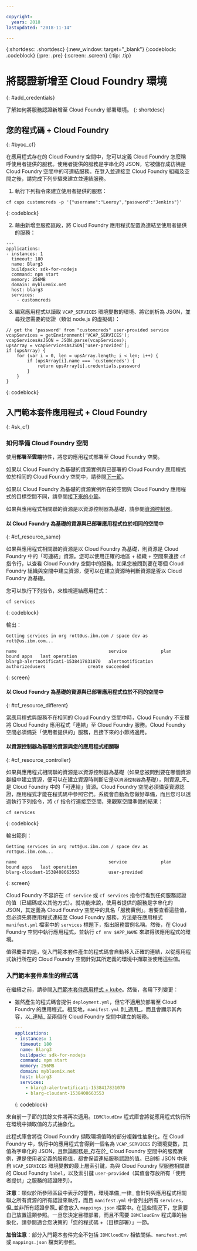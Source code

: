 ```yaml
---

copyright:
  years: 2018
lastupdated: "2018-11-14"

---
```


{:shortdesc: .shortdesc}
{:new_window: target="_blank"}
{:codeblock: .codeblock}
{:pre: .pre}
{:screen: .screen}
{:tip: .tip}

# 將認證新增至 Cloud Foundry 環境
{: #add_credentials}

了解如何將服務認證新增至 Cloud Foundry 部署環境。
{: shortdesc}

## 您的程式碼 + Cloud Foundry
{: #byoc_cf}

在應用程式存在的 Cloud Foundry 空間中，您可以定義 Cloud Foundry 怎麼稱呼使用者提供的服務。使用者提供的服務是字串化的 JSON，它被儲存成彷彿是 Cloud Foundry 空間中的可連結服務。在登入並連接至 Cloud Foundry 組織及空間之後，請完成下列步驟來建立並連結服務。

1. 執行下列指令來建立使用者提供的服務：
  ```console
  cf cups customcreds -p '{"username":"Leeroy","password":"Jenkins"}'
  ```
  {: codeblock}

2. 藉由新增至服務區段，將 Cloud Foundry 應用程式配置為連結至使用者提供的服務：
  ```
  ---
  applications:
  - instances: 1
    timeout: 180
    name: Blarg3
    buildpack: sdk-for-nodejs
    command: npm start
    memory: 256MB
    domain: mybluemix.net
    host: blarg3
    services:
      - customcreds
  ```

3. 編寫應用程式以讀取 `VCAP_SERVICES` 環境變數的環境、將它剖析為 JSON，並尋找您需要的認證（類似 node.js 的虛擬碼）：
  ```
  // get the 'password' from "customcreds" user-provided service
  vcapServices = getEnvironment('VCAP_SERVICES');
  vcapServicesAsJSON = JSON.parse(vcapServices);
  upsArray = vcapServicesAsJSON['user-provided'];
  if (upsArray) {
      for (var i = 0, len = upsArray.length; i < len; i++) {
          if (upsArray[i].name === 'customcreds') {
              return upsArray[i].credentials.password
          }
      }
  }
  ```
{: codeblock}


## 入門範本套件應用程式 + Cloud Foundry
{: #sk_cf}

### 如何準備 Cloud Foundry 空間

使用**部署至雲端**特性，將您的應用程式部署至 Cloud Foundry 空間。

如果以 Cloud Foundry 為基礎的資源實例與已部署的 Cloud Foundry 應用程式位於相同的 Cloud Foundry 空間中，請參閱[下一節](#cf_resource_same)。

如果以 Cloud Foundry 為基礎的資源實例所在的空間與 Cloud Foundry 應用程式的目標空間不同，請參閱[接下來的小節](#cf_resource_different)。

如果與應用程式相關聯的資源是以資源控制器為基礎，請參閱[資源控制器](#cf_resource_controller)。

#### 以 Cloud Foundry 為基礎的資源與已部署應用程式位於相同的空間中
{: #cf_resource_same}

如果與應用程式相關聯的資源是以 Cloud Foundry 為基礎，則資源是 Cloud Foundry 中的「可連結」資源。您可以使用正確的地區 + 組織 + 空間來連接 `cf` 指令行，以查看 Cloud Foundry 空間中的服務。如果您被問到要在哪個 Cloud Foundry 組織與空間中建立資源，便可以在建立資源時判斷資源是否以 Cloud Foundry 為基礎。

您可以執行下列指令，來檢視連結應用程式：
```console
cf services
```
{: codeblock}

輸出：
```
Getting services in org rott@us.ibm.com / space dev as rott@us.ibm.com...

name                                   service             plan              bound apps   last operation
blarg3-alertnotificati-1538417831070   alertnotification   authorizedusers                create succeeded
```
{: screen}

#### 以 Cloud Foundry 為基礎的資源與已部署應用程式位於不同的空間中
{: #cf_resource_different}

當應用程式與服務不在相同的 Cloud Foundry 空間中時，Cloud Foundry 不支援將 Cloud Foundry 應用程式「連結」至 Cloud Foundry 服務。Cloud Foundry 空間必須備妥「使用者提供的」服務，且接下來的小節將適用。

#### 以資源控制器為基礎的資源與您的應用程式相關聯
{: #cf_resource_controller}

如果與應用程式相關聯的資源是以資源控制器為基礎（如果您被問到要在哪個資源群組中建立資源，便可以在建立資源時判斷它是以`資源控制器`為基礎），則資源_不_ 是 Cloud Foundry 中的「可連結」資源。Cloud Foundry 空間必須備妥資源認證，應用程式才能在程式碼中參照它們。系統會自動為您做好準備，而且您可以透過執行下列指令，將 `cf` 指令行連接至空間，來觀察空間準備的結果：
```console
cf services
```
{: codeblock}

輸出範例：
```
Getting services in org rott@us.ibm.com / space dev as rott@us.ibm.com...

name                                   service             plan              bound apps   last operation
blarg-cloudant-1538408663553           user-provided
```
{: screen}

Cloud Foundry 不容許在 `cf service` 或 `cf services` 指令行看到任何服務認證的值（已編碼或以其他方式）。就功能來說，使用者提供的服務是字串化的 JSON，其定義為 Cloud Foundry 空間中的具名「服務實例」。若要查看這些值，您必須先將應用程式連結至 Cloud Foundry 服務，方法是在應用程式 `manifest.yml` 檔案中的 `services` 標題下，指出服務實例名稱。然後，在 Cloud Foundry 空間中執行應用程式，並執行 `cf env $APP_NAME` 來取得該應用程式的環境。

值得慶幸的是，從入門範本套件產生的程式碼會自動移入正確的連結，以從應用程式執行所在的 Cloud Foundry 空間針對其所定義的環境中擷取並使用這些值。

### 入門範本套件產生的程式碼

在繼續之前，請參閱[入門範本套件應用程式 + kube](/docs/apps/creds_kube.html#sk_kube_generated_code)。然後，套用下列變更：

* 雖然產生的程式碼會提供 `deployment.yml`，但它不適用於部署至 Cloud Foundry 的應用程式。相反地，`manifest.yml` 則_適用_，而且會顯示其內容，以_連結_ 至兩個在 Cloud Foundry 空間中建立的服務。
  ```yaml
  ---
  applications:
  - instances: 1
    timeout: 180
    name: Blarg3
    buildpack: sdk-for-nodejs
    command: npm start
    memory: 256MB
    domain: mybluemix.net
    host: blarg3
    services:
      - blarg3-alertnotificati-1538417831070
      - blarg-cloudant-1538408663553
  ```
  {: codeblock}

來自前一子節的其餘文件將再次適用。`IBMCloudEnv` 程式庫會將從應用程式執行所在環境中擷取值的方式抽象化。

此程式庫會將從 Cloud Foundry 擷取環境值時的部分複雜性抽象化。在 Cloud Foundry 中，執行中的應用程式會得到一個名為 `VCAP_SERVICES` 的環境變數，其值為字串化的 JSON，且無論服務是_存在於_ Cloud Foundry 空間中的服務實例，還是使用者定義的服務值，都會保留連結服務認證的值。已剖析 JSON 中來自 `VCAP_SERVICES` 環境變數的最上層索引鍵，為與 Cloud Foundry 型服務相關聯的 Cloud Foundry `label`，以及索引鍵 `user-provided`（其值會存放所有「使用者提供」之服務的認證陣列）。

**注意**：類似於所參照區段中表示的警告，環境準備_一律_ 會針對與應用程式相關聯之所有資源的所有認證來執行，而且 `manifest.yml` 中會列出所有 `services`，但_並非所有認證參照_ 都會放入 `mappings.json` 檔案中。在這些情況下，您需要自己放置這類參照。一旦您決定目標部署，而且不需要 `IBMCloudEnv` 程式庫的抽象化，請參閱適合您決策的「您的程式碼 +（目標部署）」一節。

**加倍注意**：部分入門範本套件完全不包括 `IBMCloudEnv` 相依關係、`manifest.yml` 或 `mappings.json` 檔案的參照。
